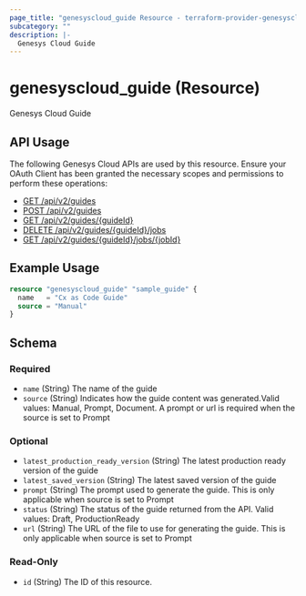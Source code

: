 ```yaml
---
page_title: "genesyscloud_guide Resource - terraform-provider-genesyscloud"
subcategory: ""
description: |-
  Genesys Cloud Guide
---
```

# genesyscloud_guide (Resource)

Genesys Cloud Guide

## API Usage
The following Genesys Cloud APIs are used by this resource. Ensure your OAuth Client has been granted the necessary scopes and permissions to perform these operations:

* [GET /api/v2/guides](https://apicentral.genesys.cloud/api-explorer-standalone#get-api-v2-guides)
* [POST /api/v2/guides](https://apicentral.genesys.cloud/api-explorer-standalone#post-api-v2-guides)
* [GET /api/v2/guides/{guideId}](https://apicentral.genesys.cloud/api-explorer-standalone#get-api-v2-guides--guideId-)
* [DELETE /api/v2/guides/{guideId}/jobs](https://apicentral.genesys.cloud/api-explorer-standalone#delete-api-v2-guides--guideId--jobs)
* [GET /api/v2/guides/{guideId}/jobs/{jobId}](https://apicentral.genesys.cloud/api-explorer-standalone#get-api-v2-guides--guideId--jobs--jobId-)

## Example Usage

```terraform
resource "genesyscloud_guide" "sample_guide" {
  name   = "Cx as Code Guide"
  source = "Manual"
}
```

<!-- schema generated by tfplugindocs -->
## Schema

### Required

- `name` (String) The name of the guide
- `source` (String) Indicates how the guide content was generated.Valid values: Manual, Prompt, Document. A prompt or url is required when the source is set to Prompt

### Optional

- `latest_production_ready_version` (String) The latest production ready version of the guide
- `latest_saved_version` (String) The latest saved version of the guide
- `prompt` (String) The prompt used to generate the guide. This is only applicable when source is set to Prompt
- `status` (String) The status of the guide returned from the API. Valid values: Draft, ProductionReady
- `url` (String) The URL of the file to use for generating the guide. This is only applicable when source is set to Prompt

### Read-Only

- `id` (String) The ID of this resource.

